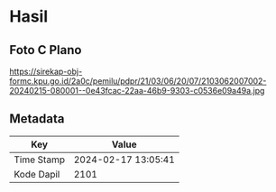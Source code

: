 # Hasil

## Foto C Plano

https://sirekap-obj-formc.kpu.go.id/2a0c/pemilu/pdpr/21/03/06/20/07/2103062007002-20240215-080001--0e43fcac-22aa-46b9-9303-c0536e09a49a.jpg


## Metadata

| Key        | Value               |
| ---------- | ------------------- |
| Time Stamp | 2024-02-17 13:05:41 |
| Kode Dapil | 2101                |



